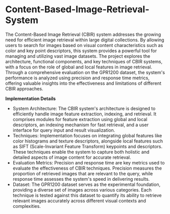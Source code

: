 # Content-Based-Image-Retrieval-System

The Content-Based Image Retrieval (CBIR) system addresses the growing need for efficient image retrieval within large digital collections. By allowing users to search for images based on visual content characteristics such as color and key point descriptors, this system provides a powerful tool for managing and utilizing vast image datasets. The project explores the architecture, functional components, and key techniques of CBIR systems, with a focus on the role of global and local features in image retrieval. Through a comprehensive evaluation on the GPR1200 dataset, the system's performance is analyzed using precision and response time metrics, offering valuable insights into the effectiveness and limitations of different CBIR approaches.

**Implementation Details**
- System Architecture: The CBIR system's architecture is designed to efficiently handle image feature extraction, indexing, and retrieval. It comprises modules for feature extraction using global and local descriptors, an indexing mechanism for fast retrieval, and a user interface for query input and result visualization.
- Techniques: Implementation focuses on integrating global features like color histograms and texture descriptors, alongside local features such as SIFT (Scale-Invariant Feature Transform) keypoints and descriptors. These techniques enable the system to capture both holistic and detailed aspects of image content for accurate retrieval.
- Evaluation Metrics: Precision and response time are key metrics used to evaluate the effectiveness of CBIR techniques. Precision measures the proportion of retrieved images that are relevant to the query, while response time assesses the system's speed in delivering results.
- Dataset: The GPR1200 dataset serves as the experimental foundation, providing a diverse set of images across various categories. Each technique is tested against this dataset to quantify its ability to retrieve relevant images accurately across different visual contexts and complexities.
